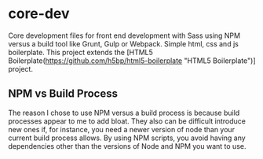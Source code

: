 # core-dev
Core development files for front end development with Sass using NPM versus a build tool like Grunt, Gulp or Webpack.  Simple html, css and js boilerplate.  This project extends the [HTML5 Boilerplate(https://github.com/h5bp/html5-boilerplate "HTML5 Boilerplate")] project. 

## NPM vs Build Process
The reason I chose to use NPM versus a build process is because build processes appear to me to add bloat. They also can be difficult introduce new ones if, for instance, you need a newer version of node than your current build process allows.  By using NPM scripts, you avoid having any dependencies other than the versions of Node and NPM you want to use. 

